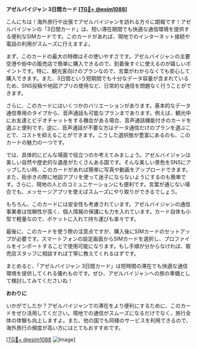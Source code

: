 **アゼルバイジャン 3日間カード [[TG💪+ @esim1088](https://t.me/s/esim1088)]**

こんにちは！海外旅行や出張でアゼルバイジャンを訪れる方々に朗報です！アゼルバイジャンの「3日間カード」は、短い滞在期間でも快適な通信環境を提供する便利なSIMカードです。このカードがあれば、現地でのインターネット接続や電話の利用がスムーズに行えますよ。

まず、このカードの最大の特徴はその使いやすさです。アゼルバイジャンの主要空港や街中の販売店で簡単に購入できるので、到着後すぐに使えるのが嬉しいポイントです。特に、観光客向けのプランなので、言葉がわからなくても安心して購入できます。また、3日間という短期間でも十分なデータ容量が含まれているため、SNS投稿や地図アプリの使用など、日常的な通信を問題なく行うことができます。

さらに、このカードにはいくつかのバリエーションがあります。基本的なデータ通信専用のタイプから、音声通話も可能なプランまであります。例えば、観光中にお友達とビデオチャットをする機会がある場合、音声通話機能付きのカードを選ぶと便利です。逆に、音声通話が不要な方はデータ通信だけのプランを選ぶことで、コストを抑えることができます。こうした選択肢が豊富にあるのも、このカードの魅力の一つです。

では、具体的にどんな場面で役立つのか考えてみましょう。アゼルバイジャンは美しい自然や歴史的な遺産がたくさんある国です。そんな美しい景色をSNSにアップしたい時、このカードがあれば簡単に写真や動画をアップロードできます。また、街歩きの際に地図アプリを使って迷子にならないようにするのも簡単です。さらに、現地の人とのコミュニケーションにも便利です。言葉が通じない場合でも、メッセージアプリを使えばスムーズにやり取りができるでしょう。

もちろん、このカードには安全性も考慮されています。アゼルバイジャンの通信事業者は信頼性が高く、個人情報の保護にも力を入れています。カード自体も小型で軽量なので、ポケットに入れて持ち運びも楽々です。

最後に、このカードを使う際の注意点ですが、購入後にSIMカードのセットアップが必要です。スマートフォンの設定画面からSIMカードを選択し、プロファイルをインポートすることで使用可能になります。もし手順が分からなければ、販売店スタッフに相談すれば丁寧に教えてくれるはずです。

まとめると、「アゼルバイジャン 3日間カード」は短時間の滞在でも快適な通信環境を提供してくれる優れものです。ぜひ、アゼルバイジャンへの旅の準備として検討してみてくださいね！

**おわりに**

いかがでしたか？アゼルバイジャンでの滞在をより便利にするために、このカードをぜひ活用してください。現地での通信がスムーズになるだけでなく、旅行全体の体験も向上しますよ。また、他の国でも同様のサービスを利用できるので、海外旅行の頻度が高い方にはとてもおすすめです。

[[TG💪+ @esim1088](https://t.me/s/esim1088) ![Image](https://i.postimg.cc/Y0z9fWf4/image.png)]